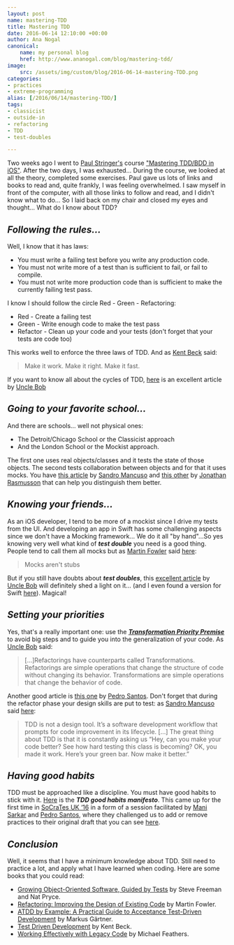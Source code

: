 ```yaml
---
layout: post
name: mastering-TDD
title: Mastering TDD
date: 2016-06-14 12:10:00 +00:00
author: Ana Nogal
canonical:
    name: my personal blog
    href: http://www.ananogal.com/blog/mastering-tdd/
image:
    src: /assets/img/custom/blog/2016-06-14-mastering-TDD.png
categories: 
- practices
- extreme-programming
alias: [/2016/06/14/mastering-TDD/]
tags:
- classicist
- outside-in
- refactoring
- TDD
- test-doubles

---
```

Two weeks ago I went to [Paul Stringer's](https://twitter.com/paulstringer) course ["Mastering TDD/BDD in iOS"](https://skillsmatter.com/courses/545-paul-stringer-s-mastering-tdd-bdd-for-ios). After the two days, I was exhausted... During the course, we looked at all the theory, completed some exercises. Paul gave us lots of links and books to read and, quite frankly, I was feeling overwhelmed.
I saw myself in front of the computer, with all those links to follow and read, and I didn't know what to do... So I laid back on my chair and closed my eyes and thought... What do I know about TDD?

## **_Following the rules..._**

Well, I know that it has laws: 

 - You must write a failing test before you write any production code.
 - You must not write more of a test than is sufficient to fail, or fail to compile.
 - You must not write more production code than is sufficient to make the currently failing test pass.

I know I should follow the circle Red - Green - Refactoring:

 - Red - Create a failing test
 - Green - Write enough code to make the test pass
 - Refactor - Clean up your code and your tests (don't forget that your tests are code too)

This works well to enforce the three laws of TDD. And as [Kent Beck](http://c2.com/cgi/wiki?MakeItWorkMakeItRightMakeItFast) said: 
> Make it work. Make it right. Make it fast.

If you want to know all about the cycles of TDD, [here](http://blog.cleancoder.com/uncle-bob/2014/12/17/TheCyclesOfTDD.html) is an excellent article by [Uncle Bob](https://twitter.com/unclebobmartin) 

## **_Going to your favorite school..._**

And there are schools… well not physical ones: 

 - The Detroit/Chicago School or the Classicist approach
 - And the London School or the Mockist approach.

The first one uses real objects/classes and it tests the state of those objects. The second tests collaboration between objects and for that it uses mocks. 
You have [this article](http://codurance.com/2015/05/12/does-tdd-lead-to-good-design/) by [Sandro Mancuso](https://twitter.com/sandromancuso) and [this other](https://agilewarrior.wordpress.com/2015/04/18/classical-vs-mockist-testing/) by [Jonathan Rasmusson](https://twitter.com/jrasmusson) that can help you distinguish them better.

## **_Knowing your friends..._**

As an iOS developer, I tend to be more of a mockist since I drive my tests from the UI. And developing an app in Swift has some challenging aspects since we don't have a Mocking framework... We do it all "by hand"...So yes knowing very well what kind of **_test double_** you need is a good thing. People tend to call them all mocks but as [Martin Fowler](https://twitter.com/martinfowler) said [here](http://martinfowler.com/articles/mocksArentStubs.html): 
> Mocks aren't stubs

But if you still have doubts about **_test doubles_**, this [excellent article](http://blog.8thlight.com/uncle-bob/2014/05/14/TheLittleMocker.html) by [Uncle Bob](https://twitter.com/unclebobmartin) will definitely shed a light on it… (and I even found a version for Swift [here](http://clean-swift.com/swifty-little-mocker/)). Magical! 

## **_Setting your priorities_**

Yes, that's a really important one: use the [**_Transformation Priority Premise_**](https://blog.8thlight.com/uncle-bob/2013/05/27/TheTransformationPriorityPremise.html) to avoid big steps and to guide you into the generalization of your code. As [Uncle Bob](https://twitter.com/unclebobmartin) said:

> [...]Refactorings have counterparts called Transformations. Refactorings are simple operations that change the structure of code without changing its behavior. Transformations are simple operations that change the behavior of code.

Another good article is [this one](http://codurance.com/2015/05/18/applying-transformation-priority-premise-to-roman-numerals-kata/) by [Pedro Santos](https://twitter.com/pedromsantos). 
Don't forget that during the refactor phase your design skills are put to test: as [Sandro Mancuso](https://twitter.com/sandromancuso) said [here](http://codurance.com/2015/05/12/does-tdd-lead-to-good-design/): 

> TDD is not a design tool. It’s a software development workflow that prompts for code improvement in its lifecycle. [...]
> The great thing about TDD is that it is constantly asking us “Hey, can you make your code better? See how hard testing this class is becoming? OK, you made it work. Here’s your green bar. Now make it better.”

## **_Having good  habits_**
TDD must be approached like a discipline. You must have good habits to stick with it. [Here](https://github.com/neomatrix369/refactoring-developer-habits/blob/master/02-outcome-of-collation/tdd-manifesto/tdd-good-habits-manifesto.md) is the **_TDD good habits manifesto_**. This came up for the first time in [SoCraTes UK ‘16](http://socratesuk.org/) in a form of a session facilitated  by [Mani Sarkar](https://twitter.com/theNeomatrix369) and [Pedro Santos](https://twitter.com/pedromsantos), where they challenged us to add or remove practices to their original draft that you can see [here](http://www.slideshare.net/neomatrix369/refactoring-developer-habits-62785350).


## **_Conclusion_**

Well, it seems that I have a minimum knowledge about TDD. Still need to practice a lot, and apply what I have learned when coding. Here are some books that you could read:

 - [Growing Object-Oriented Software, Guided by Tests](https://www.amazon.co.uk/Growing-Object-Oriented-Software-Guided-Signature/dp/0321503627) by Steve Freeman and Nat Pryce.
 - [Refactoring: Improving the Design of Existing Code](https://www.amazon.co.uk/Refactoring-Improving-Design-Existing-Technology/dp/0201485672) by Martin Fowler.
 - [ATDD by Example: A Practical Guide to Acceptance Test-Driven Development](https://www.amazon.co.uk/ATDD-Example-Test-Driven-Development-Addison-Wesley-ebook/dp/B008G1H3EG) by Markus Gärtner. 
 - [Test Driven Development](https://www.amazon.co.uk/Test-Driven-Development-Addison-Wesley-Signature/dp/0321146530) by Kent Beck.
 - [Working Effectively with Legacy Code](https://www.amazon.co.uk/Working-Effectively-Legacy-Michael-Feathers/dp/0131177052) by Michael Feathers.
